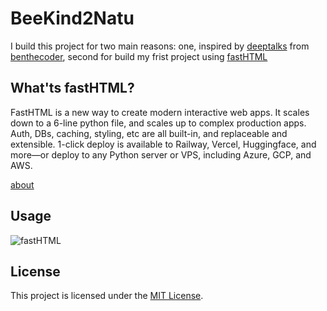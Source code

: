 # BeeKind2Natu

I build this project  for two main reasons: one, inspired by [deeptalks](https://github.com/benthecoder/deeptalks/blob/main/README.md) from [benthecoder](https://github.com/benthecoder), second for build my frist project using [fastHTML](https://fastht.ml/)

## What'ts fastHTML?

FastHTML is a new way to create modern interactive web apps. It scales down to a 6-line python file, and scales up to complex production apps. Auth, DBs, caching, styling, etc are all built-in, and replaceable and extensible. 1-click deploy is available to Railway, Vercel, Huggingface, and more—or deploy to any Python server or VPS, including Azure, GCP, and AWS.

[about](https://about.fastht.ml/)

## Usage
![fastHTML](https://github.com/user-attachments/assets/a60a5d9b-a05d-4e31-9324-af7f9c70891e)

## License

This project is licensed under the [MIT License](https://choosealicense.com/licenses/mit/).

